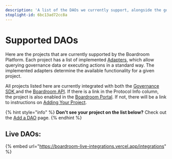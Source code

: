 ```yaml
---
description: 'A list of the DAOs we currently support, alongside the governance systems they use.'
stoplight-id: 6bc13ad72cc8a
---
```


# Supported DAOs

Here are the projects that are currently supported by the Boardroom Platform. Each project has a list of implemented [Adapters](sdk/adapters/), which allow querying governance data or executing actions in a standard way. The implemented adapters determine the available functionality for a given project.

All projects listed here are currently integrated with both the [Governance SDK ](sdk/governance-sdk/)and the [Boardroom API](boardroom-api/boardroom-api/). If there is a link in the Protocol Info column, the project is also enabled in the [Boardroom Portal](broken-reference/). If not, there will be a link to instructions on [Adding Your Project](broken-reference/).

{% hint style="info" %}
**Don't see your project on the list below?** Check out the [Add a DAO](adding-your-project/2.-submit-your-metadata.md) page.
{% endhint %}

## Live DAOs:

{% embed url="https://boardroom-live-integrations.vercel.app/integrations" %}
